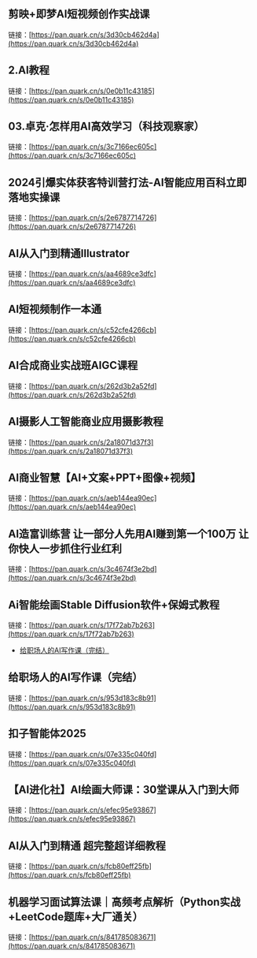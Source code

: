 ## 剪映+即梦AI短视频创作实战课
链接：[https://pan.quark.cn/s/3d30cb462d4a](https://pan.quark.cn/s/3d30cb462d4a)

## 2.AI教程
链接：[https://pan.quark.cn/s/0e0b11c43185](https://pan.quark.cn/s/0e0b11c43185)

## 03.卓克·怎样用AI高效学习（科技观察家）
链接：[https://pan.quark.cn/s/3c7166ec605c](https://pan.quark.cn/s/3c7166ec605c)

## 2024引爆实体获客特训营打法-AI智能应用百科立即落地实操课
链接：[https://pan.quark.cn/s/2e6787714726](https://pan.quark.cn/s/2e6787714726)

## AI从入门到精通Illustrator
链接：[https://pan.quark.cn/s/aa4689ce3dfc](https://pan.quark.cn/s/aa4689ce3dfc)

## AI短视频制作一本通
链接：[https://pan.quark.cn/s/c52cfe4266cb](https://pan.quark.cn/s/c52cfe4266cb)

## AI合成商业实战班AIGC课程
链接：[https://pan.quark.cn/s/262d3b2a52fd](https://pan.quark.cn/s/262d3b2a52fd)

## AI摄影人工智能商业应用摄影教程
链接：[https://pan.quark.cn/s/2a18071d37f3](https://pan.quark.cn/s/2a18071d37f3)

## AI商业智慧【AI+文案+PPT+图像+视频】
链接：[https://pan.quark.cn/s/aeb144ea90ec](https://pan.quark.cn/s/aeb144ea90ec)

## AI造富训练营 让一部分人先用AI赚到第一个100万 让你快人一步抓住行业红利
链接：[https://pan.quark.cn/s/3c4674f3e2bd](https://pan.quark.cn/s/3c4674f3e2bd)

## Ai智能绘画Stable Diffusion软件+保姆式教程
链接：[https://pan.quark.cn/s/17f72ab7b263](https://pan.quark.cn/s/17f72ab7b263)

- [给职场人的AI写作课（完结）](https://pan.quark.cn/s/90bdd6547623)

## 给职场人的AI写作课（完结）
链接：[https://pan.quark.cn/s/953d183c8b91](https://pan.quark.cn/s/953d183c8b91)

## 扣子智能体2025
链接：[https://pan.quark.cn/s/07e335c040fd](https://pan.quark.cn/s/07e335c040fd)

## 【AI进化社】AI绘画大师课：30堂课从入门到大师
链接：[https://pan.quark.cn/s/efec95e93867](https://pan.quark.cn/s/efec95e93867)

## AI从入门到精通 超完整超详细教程
链接：[https://pan.quark.cn/s/fcb80eff25fb](https://pan.quark.cn/s/fcb80eff25fb)

## 机器学习面试算法课｜高频考点解析（Python实战+LeetCode题库+大厂通关）
链接：[https://pan.quark.cn/s/841785083671](https://pan.quark.cn/s/841785083671)